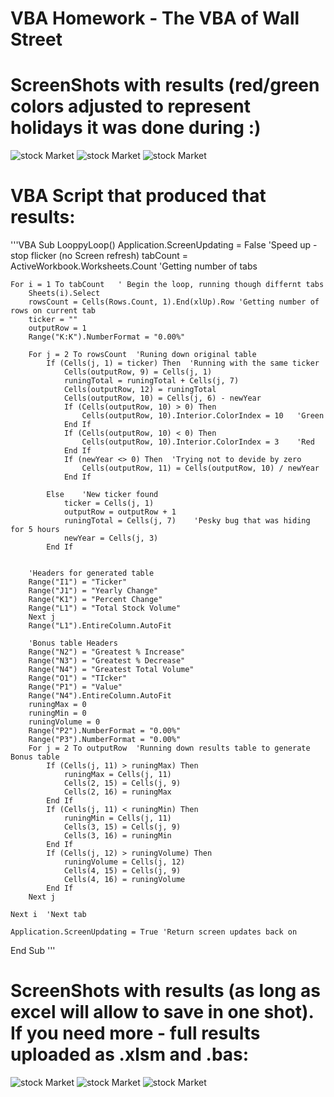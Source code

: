 # VBA Homework - The VBA of Wall Street

# ScreenShots with results (red/green colors adjusted to represent holidays it was done during :)

![stock Market](2014_Short_ScreenShot_WithBonus.png)
![stock Market](2015_Short_ScreenShot_WithBonus.png)
![stock Market](2016_Short_ScreenShot_WithBonus.png)

# VBA Script that produced that results:

'''VBA
Sub LooppyLoop()
    Application.ScreenUpdating = False 'Speed up - stop flicker (no Screen refresh)
    tabCount = ActiveWorkbook.Worksheets.Count 'Getting number of tabs
    
    For i = 1 To tabCount   ' Begin the loop, running though differnt tabs
        Sheets(i).Select
        rowsCount = Cells(Rows.Count, 1).End(xlUp).Row 'Getting number of rows on current tab
        ticker = ""
        outputRow = 1
        Range("K:K").NumberFormat = "0.00%"
                
        For j = 2 To rowsCount  'Runing down original table
            If (Cells(j, 1) = ticker) Then  'Running with the same ticker
                Cells(outputRow, 9) = Cells(j, 1)
                runingTotal = runingTotal + Cells(j, 7)
                Cells(outputRow, 12) = runingTotal
                Cells(outputRow, 10) = Cells(j, 6) - newYear
                If (Cells(outputRow, 10) > 0) Then
                    Cells(outputRow, 10).Interior.ColorIndex = 10   'Green
                End If
                If (Cells(outputRow, 10) < 0) Then
                    Cells(outputRow, 10).Interior.ColorIndex = 3    'Red
                End If
                If (newYear <> 0) Then  'Trying not to devide by zero
                    Cells(outputRow, 11) = Cells(outputRow, 10) / newYear
                End If
                                
            Else    'New ticker found
                ticker = Cells(j, 1)
                outputRow = outputRow + 1
                runingTotal = Cells(j, 7)    'Pesky bug that was hiding for 5 hours
                newYear = Cells(j, 3)
            End If
            
            
        'Headers for generated table
        Range("I1") = "Ticker"
        Range("J1") = "Yearly Change"
        Range("K1") = "Percent Change"
        Range("L1") = "Total Stock Volume"
        Next j
        Range("L1").EntireColumn.AutoFit
        
        'Bonus table Headers
        Range("N2") = "Greatest % Increase"
        Range("N3") = "Greatest % Decrease"
        Range("N4") = "Greatest Total Volume"
        Range("O1") = "TIcker"
        Range("P1") = "Value"
        Range("N4").EntireColumn.AutoFit
        runingMax = 0
        runingMin = 0
        runingVolume = 0
        Range("P2").NumberFormat = "0.00%"
        Range("P3").NumberFormat = "0.00%"
        For j = 2 To outputRow  'Running down results table to generate Bonus table
            If (Cells(j, 11) > runingMax) Then
                runingMax = Cells(j, 11)
                Cells(2, 15) = Cells(j, 9)
                Cells(2, 16) = runingMax
            End If
            If (Cells(j, 11) < runingMin) Then
                runingMin = Cells(j, 11)
                Cells(3, 15) = Cells(j, 9)
                Cells(3, 16) = runingMin
            End If
            If (Cells(j, 12) > runingVolume) Then
                runingVolume = Cells(j, 12)
                Cells(4, 15) = Cells(j, 9)
                Cells(4, 16) = runingVolume
            End If
        Next j
    
    Next i  'Next tab
    
    Application.ScreenUpdating = True 'Return screen updates back on
End Sub
'''

# ScreenShots with results (as long as excel will allow to save in one shot). If you need more - full results uploaded as .xlsm and .bas: 
![stock Market](2014_Longer_ScreenShot.jpg)
![stock Market](2015_Longer_ScreenShot.jpg)
![stock Market](2016_Longer_ScreenShot.jpg)
